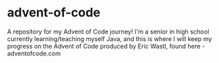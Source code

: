# advent-of-code
A repository for my Advent of Code journey! I'm a senior in high school currently learning/teaching myself Java, and this is where I will keep my progress on the Advent of Code produced by Eric Wastl, found here - adventofcode.com
